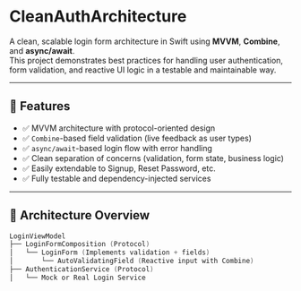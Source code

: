 # CleanAuthArchitecture

A clean, scalable login form architecture in Swift using **MVVM**, **Combine**, and **async/await**.  
This project demonstrates best practices for handling user authentication, form validation, and reactive UI logic in a testable and maintainable way.

---

## 🚀 Features

- ✅ MVVM architecture with protocol-oriented design
- ✅ `Combine`-based field validation (live feedback as user types)
- ✅ `async/await`-based login flow with error handling
- ✅ Clean separation of concerns (validation, form state, business logic)
- ✅ Easily extendable to Signup, Reset Password, etc.
- ✅ Fully testable and dependency-injected services

---

## 🧱 Architecture Overview

```swift
LoginViewModel
├── LoginFormComposition (Protocol)
│   └── LoginForm (Implements validation + fields)
│       └── AutoValidatingField (Reactive input with Combine)
├── AuthenticationService (Protocol)
│   └── Mock or Real Login Service

